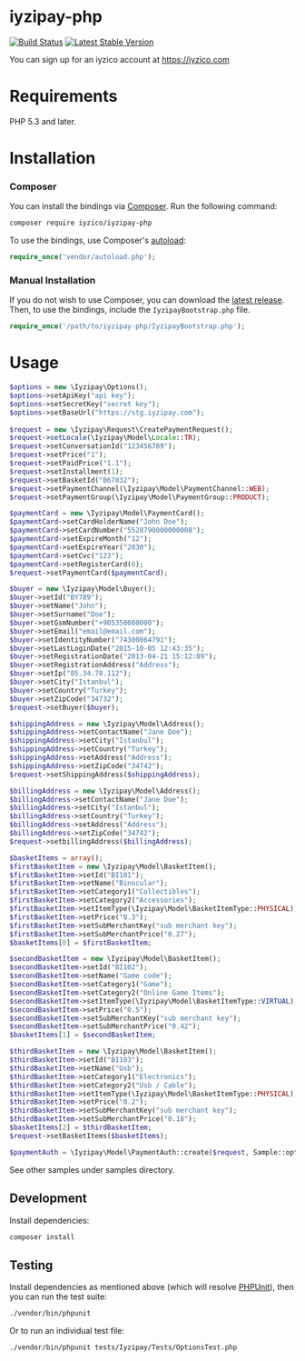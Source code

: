 # iyzipay-php

[![Build Status](https://travis-ci.org/iyzico/iyzipay-php.svg?branch=master)](https://travis-ci.org/iyzico/iyzipay-php)
[![Latest Stable Version](https://poser.pugx.org/iyzico/iyzipay-php/v/stable.svg)](https://packagist.org/packages/iyzico/iyzipay-php)

You can sign up for an iyzico account at https://iyzico.com

# Requirements

PHP 5.3 and later.

# Installation

### Composer

You can install the bindings via [Composer](http://getcomposer.org/). Run the following command:

```bash
composer require iyzico/iyzipay-php
```

To use the bindings, use Composer's [autoload](https://getcomposer.org/doc/00-intro.md#autoloading):

```php
require_once('vendor/autoload.php');
```

### Manual Installation

If you do not wish to use Composer, you can download the [latest release](https://github.com/iyzico/iyzipay-php/releases). Then, to use the bindings, include the `IyzipayBootstrap.php` file.

```php
require_once('/path/to/iyzipay-php/IyzipayBootstrap.php');
```

# Usage

```php
$options = new \Iyzipay\Options();
$options->setApiKey("api key");
$options->setSecretKey("secret key");
$options->setBaseUrl("https://stg.iyzipay.com");
        
$request = new \Iyzipay\Request\CreatePaymentRequest();
$request->setLocale(\Iyzipay\Model\Locale::TR);
$request->setConversationId("123456789");
$request->setPrice("1");
$request->setPaidPrice("1.1");
$request->setInstallment(1);
$request->setBasketId("B67832");
$request->setPaymentChannel(\Iyzipay\Model\PaymentChannel::WEB);
$request->setPaymentGroup(\Iyzipay\Model\PaymentGroup::PRODUCT);

$paymentCard = new \Iyzipay\Model\PaymentCard();
$paymentCard->setCardHolderName("John Doe");
$paymentCard->setCardNumber("5528790000000008");
$paymentCard->setExpireMonth("12");
$paymentCard->setExpireYear("2030");
$paymentCard->setCvc("123");
$paymentCard->setRegisterCard(0);
$request->setPaymentCard($paymentCard);

$buyer = new \Iyzipay\Model\Buyer();
$buyer->setId("BY789");
$buyer->setName("John");
$buyer->setSurname("Doe");
$buyer->setGsmNumber("+905350000000");
$buyer->setEmail("email@email.com");
$buyer->setIdentityNumber("74300864791");
$buyer->setLastLoginDate("2015-10-05 12:43:35");
$buyer->setRegistrationDate("2013-04-21 15:12:09");
$buyer->setRegistrationAddress("Address");
$buyer->setIp("85.34.78.112");
$buyer->setCity("Istanbul");
$buyer->setCountry("Turkey");
$buyer->setZipCode("34732");
$request->setBuyer($buyer);

$shippingAddress = new \Iyzipay\Model\Address();
$shippingAddress->setContactName("Jane Doe");
$shippingAddress->setCity("Istanbul");
$shippingAddress->setCountry("Turkey");
$shippingAddress->setAddress("Address");
$shippingAddress->setZipCode("34742");
$request->setShippingAddress($shippingAddress);

$billingAddress = new \Iyzipay\Model\Address();
$billingAddress->setContactName("Jane Doe");
$billingAddress->setCity("Istanbul");
$billingAddress->setCountry("Turkey");
$billingAddress->setAddress("Address");
$billingAddress->setZipCode("34742");
$request->setbillingAddress($billingAddress);

$basketItems = array();
$firstBasketItem = new \Iyzipay\Model\BasketItem();
$firstBasketItem->setId("BI101");
$firstBasketItem->setName("Binocular");
$firstBasketItem->setCategory1("Collectibles");
$firstBasketItem->setCategory2("Accessories");
$firstBasketItem->setItemType(\Iyzipay\Model\BasketItemType::PHYSICAL);
$firstBasketItem->setPrice("0.3");
$firstBasketItem->setSubMerchantKey("sub merchant key");
$firstBasketItem->setSubMerchantPrice("0.27");
$basketItems[0] = $firstBasketItem;

$secondBasketItem = new \Iyzipay\Model\BasketItem();
$secondBasketItem->setId("BI102");
$secondBasketItem->setName("Game code");
$secondBasketItem->setCategory1("Game");
$secondBasketItem->setCategory2("Online Game Items");
$secondBasketItem->setItemType(\Iyzipay\Model\BasketItemType::VIRTUAL);
$secondBasketItem->setPrice("0.5");
$secondBasketItem->setSubMerchantKey("sub merchant key");
$secondBasketItem->setSubMerchantPrice("0.42");
$basketItems[1] = $secondBasketItem;

$thirdBasketItem = new \Iyzipay\Model\BasketItem();
$thirdBasketItem->setId("BI103");
$thirdBasketItem->setName("Usb");
$thirdBasketItem->setCategory1("Electronics");
$thirdBasketItem->setCategory2("Usb / Cable");
$thirdBasketItem->setItemType(\Iyzipay\Model\BasketItemType::PHYSICAL);
$thirdBasketItem->setPrice("0.2");
$thirdBasketItem->setSubMerchantKey("sub merchant key");
$thirdBasketItem->setSubMerchantPrice("0.18");
$basketItems[2] = $thirdBasketItem;
$request->setBasketItems($basketItems);

$paymentAuth = \Iyzipay\Model\PaymentAuth::create($request, Sample::options());
```
See other samples under samples directory.

## Development

Install dependencies:

``` bash
composer install
```

## Testing

Install dependencies as mentioned above (which will resolve [PHPUnit](http://packagist.org/packages/phpunit/phpunit)), then you can run the test suite:

```bash
./vendor/bin/phpunit
```

Or to run an individual test file:

```bash
./vendor/bin/phpunit tests/Iyzipay/Tests/OptionsTest.php
```
